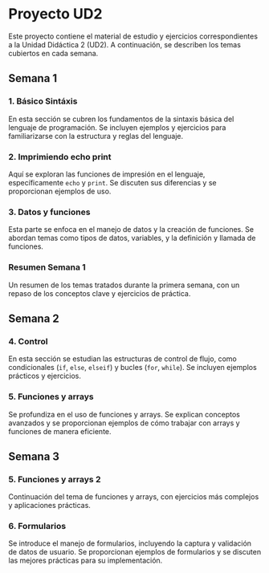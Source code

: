 # Proyecto UD2

Este proyecto contiene el material de estudio y ejercicios correspondientes a la Unidad Didáctica 2 (UD2). A continuación, se describen los temas cubiertos en cada semana.

## Semana 1

### 1. Básico Sintáxis
En esta sección se cubren los fundamentos de la sintaxis básica del lenguaje de programación. Se incluyen ejemplos y ejercicios para familiarizarse con la estructura y reglas del lenguaje.

### 2. Imprimiendo echo print
Aquí se exploran las funciones de impresión en el lenguaje, específicamente `echo` y `print`. Se discuten sus diferencias y se proporcionan ejemplos de uso.

### 3. Datos y funciones
Esta parte se enfoca en el manejo de datos y la creación de funciones. Se abordan temas como tipos de datos, variables, y la definición y llamada de funciones.

### Resumen Semana 1
Un resumen de los temas tratados durante la primera semana, con un repaso de los conceptos clave y ejercicios de práctica.

## Semana 2

### 4. Control
En esta sección se estudian las estructuras de control de flujo, como condicionales (`if`, `else`, `elseif`) y bucles (`for`, `while`). Se incluyen ejemplos prácticos y ejercicios.

### 5. Funciones y arrays
Se profundiza en el uso de funciones y arrays. Se explican conceptos avanzados y se proporcionan ejemplos de cómo trabajar con arrays y funciones de manera eficiente.

## Semana 3

### 5. Funciones y arrays 2
Continuación del tema de funciones y arrays, con ejercicios más complejos y aplicaciones prácticas.

### 6. Formularios
Se introduce el manejo de formularios, incluyendo la captura y validación de datos de usuario. Se proporcionan ejemplos de formularios y se discuten las mejores prácticas para su implementación.
